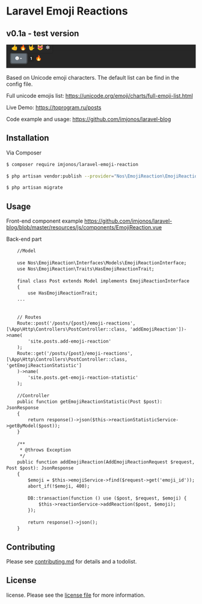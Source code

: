 # Laravel Emoji Reactions

## v0.1a - test version

![img.png](img.png)

Based on Unicode emoji characters. The default list can be find in the config file.

Full unicode emojis list: https://unicode.org/emoji/charts/full-emoji-list.html

Live Demo: https://toprogram.ru/posts

Code example and usage: https://github.com/imjonos/laravel-blog

## Installation

Via Composer

``` bash
$ composer require imjonos/laravel-emoji-reaction
```

``` bash
$ php artisan vendor:publish --provider="Nos\EmojiReaction\EmojiReactionServiceProvider"
```

``` bash
$ php artisan migrate
```

## Usage

Front-end component
example https://github.com/imjonos/laravel-blog/blob/master/resources/js/components/EmojiReaction.vue

Back-end part

```
    //Model 
    
    use Nos\EmojiReaction\Interfaces\Models\EmojiReactionInterface;
    use Nos\EmojiReaction\Traits\HasEmojiReactionTrait;
    
    final class Post extends Model implements EmojiReactionInterface
    {
        use HasEmojiReactionTrait;
    ...
    
   
    // Routes
    Route::post('/posts/{post}/emoji-reactions', [\App\Http\Controllers\PostController::class, 'addEmojiReaction'])->name(
        'site.posts.add-emoji-reaction'
    );
    Route::get('/posts/{post}/emoji-reactions', [\App\Http\Controllers\PostController::class, 'getEmojiReactionStatistic']
    )->name(
        'site.posts.get-emoji-reaction-statistic'
    );
    
    //Controller
    public function getEmojiReactionStatistic(Post $post): JsonResponse
    {
        return response()->json($this->reactionStatisticService->getByModel($post));
    }

    /**
     * @throws Exception
     */
    public function addEmojiReaction(AddEmojiReactionRequest $request, Post $post): JsonResponse
    {
        $emoji = $this->emojiService->find($request->get('emoji_id'));
        abort_if(!$emoji, 400);

        DB::transaction(function () use ($post, $request, $emoji) {
            $this->reactionService->addReaction($post, $emoji);
        });

        return response()->json();
    }

```

## Contributing

Please see [contributing.md](contributing.md) for details and a todolist.

## License

license. Please see the [license file](license.md) for more information.
